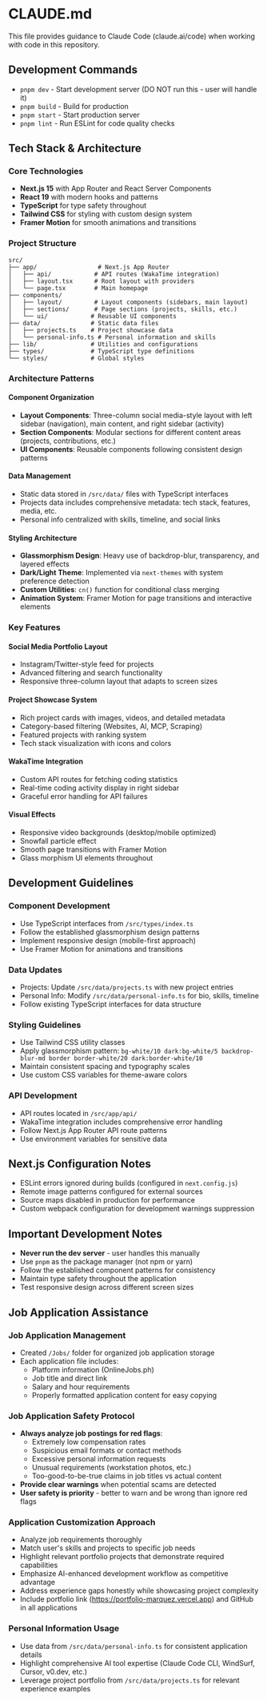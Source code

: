 # CLAUDE.md

This file provides guidance to Claude Code (claude.ai/code) when working with code in this repository.

## Development Commands
- `pnpm dev` - Start development server (DO NOT run this - user will handle it)
- `pnpm build` - Build for production
- `pnpm start` - Start production server
- `pnpm lint` - Run ESLint for code quality checks

## Tech Stack & Architecture

### Core Technologies
- **Next.js 15** with App Router and React Server Components
- **React 19** with modern hooks and patterns
- **TypeScript** for type safety throughout
- **Tailwind CSS** for styling with custom design system
- **Framer Motion** for smooth animations and transitions

### Project Structure
```
src/
├── app/                 # Next.js App Router
│   ├── api/            # API routes (WakaTime integration)
│   ├── layout.tsx      # Root layout with providers
│   └── page.tsx        # Main homepage
├── components/
│   ├── layout/         # Layout components (sidebars, main layout)
│   ├── sections/       # Page sections (projects, skills, etc.)
│   └── ui/            # Reusable UI components
├── data/              # Static data files
│   ├── projects.ts    # Project showcase data
│   └── personal-info.ts # Personal information and skills
├── lib/               # Utilities and configurations
├── types/             # TypeScript type definitions
└── styles/            # Global styles
```

### Architecture Patterns

#### Component Organization
- **Layout Components**: Three-column social media-style layout with left sidebar (navigation), main content, and right sidebar (activity)
- **Section Components**: Modular sections for different content areas (projects, contributions, etc.)
- **UI Components**: Reusable components following consistent design patterns

#### Data Management
- Static data stored in `/src/data/` files with TypeScript interfaces
- Projects data includes comprehensive metadata: tech stack, features, media, etc.
- Personal info centralized with skills, timeline, and social links

#### Styling Architecture
- **Glassmorphism Design**: Heavy use of backdrop-blur, transparency, and layered effects
- **Dark/Light Theme**: Implemented via `next-themes` with system preference detection
- **Custom Utilities**: `cn()` function for conditional class merging
- **Animation System**: Framer Motion for page transitions and interactive elements

### Key Features

#### Social Media Portfolio Layout
- Instagram/Twitter-style feed for projects
- Advanced filtering and search functionality
- Responsive three-column layout that adapts to screen sizes

#### Project Showcase System
- Rich project cards with images, videos, and detailed metadata
- Category-based filtering (Websites, AI, MCP, Scraping)
- Featured projects with ranking system
- Tech stack visualization with icons and colors

#### WakaTime Integration
- Custom API routes for fetching coding statistics
- Real-time coding activity display in right sidebar
- Graceful error handling for API failures

#### Visual Effects
- Responsive video backgrounds (desktop/mobile optimized)
- Snowfall particle effect
- Smooth page transitions with Framer Motion
- Glass morphism UI elements throughout

## Development Guidelines

### Component Development
- Use TypeScript interfaces from `/src/types/index.ts`
- Follow the established glassmorphism design patterns
- Implement responsive design (mobile-first approach)
- Use Framer Motion for animations and transitions

### Data Updates
- Projects: Update `/src/data/projects.ts` with new project entries
- Personal Info: Modify `/src/data/personal-info.ts` for bio, skills, timeline
- Follow existing TypeScript interfaces for data structure

### Styling Guidelines
- Use Tailwind CSS utility classes
- Apply glassmorphism pattern: `bg-white/10 dark:bg-white/5 backdrop-blur-md border border-white/20 dark:border-white/10`
- Maintain consistent spacing and typography scales
- Use custom CSS variables for theme-aware colors

### API Development
- API routes located in `/src/app/api/`
- WakaTime integration includes comprehensive error handling
- Follow Next.js App Router API route patterns
- Use environment variables for sensitive data

## Next.js Configuration Notes
- ESLint errors ignored during builds (configured in `next.config.js`)
- Remote image patterns configured for external sources
- Source maps disabled in production for performance
- Custom webpack configuration for development warnings suppression

## Important Development Notes
- **Never run the dev server** - user handles this manually
- Use `pnpm` as the package manager (not npm or yarn)
- Follow the established component patterns for consistency
- Maintain type safety throughout the application
- Test responsive design across different screen sizes

## Job Application Assistance

### Job Application Management
- Created `/Jobs/` folder for organized job application storage
- Each application file includes:
  - Platform information (OnlineJobs.ph)
  - Job title and direct link
  - Salary and hour requirements
  - Properly formatted application content for easy copying

### Job Application Safety Protocol
- **Always analyze job postings for red flags**:
  - Extremely low compensation rates
  - Suspicious email formats or contact methods
  - Excessive personal information requests
  - Unusual requirements (workstation photos, etc.)
  - Too-good-to-be-true claims in job titles vs actual content
- **Provide clear warnings** when potential scams are detected
- **User safety is priority** - better to warn and be wrong than ignore red flags

### Application Customization Approach
- Analyze job requirements thoroughly
- Match user's skills and projects to specific job needs
- Highlight relevant portfolio projects that demonstrate required capabilities
- Emphasize AI-enhanced development workflow as competitive advantage
- Address experience gaps honestly while showcasing project complexity
- Include portfolio link (https://portfolio-marquez.vercel.app) and GitHub in all applications

### Personal Information Usage
- Use data from `/src/data/personal-info.ts` for consistent application details
- Highlight comprehensive AI tool expertise (Claude Code CLI, WindSurf, Cursor, v0.dev, etc.)
- Leverage project portfolio from `/src/data/projects.ts` for relevant experience examples